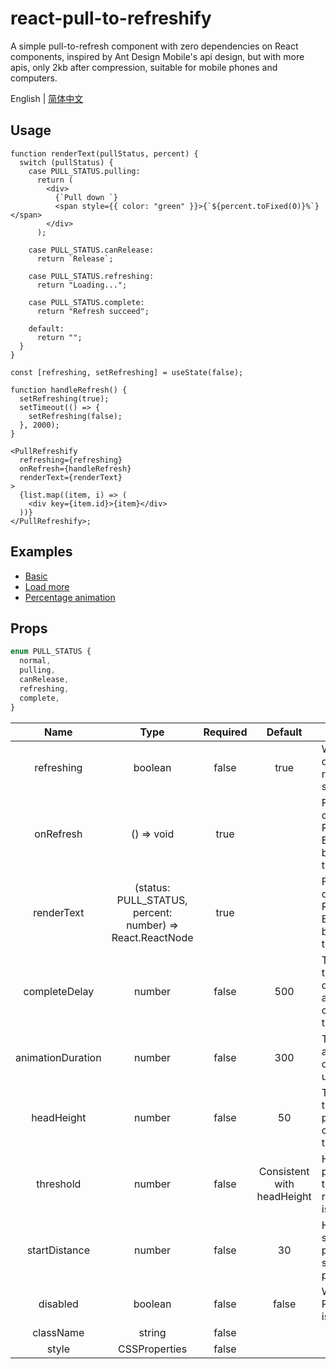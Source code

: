 # react-pull-to-refreshify

A simple pull-to-refresh component with zero dependencies on React components, inspired by Ant Design Mobile's api design, but with more apis, only 2kb after compression, suitable for mobile phones and computers.

English | [简体中文](./README-zh_CN.md)

## Usage

```tsx
function renderText(pullStatus, percent) {
  switch (pullStatus) {
    case PULL_STATUS.pulling:
      return (
        <div>
          {`Pull down `}
          <span style={{ color: "green" }}>{`${percent.toFixed(0)}%`}</span>
        </div>
      );

    case PULL_STATUS.canRelease:
      return `Release`;

    case PULL_STATUS.refreshing:
      return "Loading...";

    case PULL_STATUS.complete:
      return "Refresh succeed";

    default:
      return "";
  }
}

const [refreshing, setRefreshing] = useState(false);

function handleRefresh() {
  setRefreshing(true);
  setTimeout(() => {
    setRefreshing(false);
  }, 2000);
}

<PullRefreshify
  refreshing={refreshing}
  onRefresh={handleRefresh}
  renderText={renderText}
>
  {list.map((item, i) => (
    <div key={item.id}>{item}</div>
  ))}
</PullRefreshify>;
```

## Examples

- [Basic](https://codesandbox.io/s/shy-glade-gu7wfu)
- [Load more](https://codesandbox.io/s/mystifying-banach-07mccb)
- [Percentage animation](https://codesandbox.io/s/frosty-herschel-dxrn4e?file=/src/App.tsx)

## Props

```ts
enum PULL_STATUS {
  normal,
  pulling,
  canRelease,
  refreshing,
  complete,
}
```

|       Name        |                           Type                            | Required |          Default           | Description                                                          |
| :---------------: | :-------------------------------------------------------: | :------: | :------------------------: | -------------------------------------------------------------------- |
|    refreshing     |                          boolean                          |  false   |            true            | Whether to display the refreshing status                             |
|     onRefresh     |                        () => void                         |   true   |                            | Function called when Refresh Event has been trigerred                |
|    renderText     | (status: PULL_STATUS, percent: number) => React.ReactNode |   true   |                            | Function called when Refresh Event has been trigerred                |
|   completeDelay   |                          number                           |  false   |            500             | The time for the delay to disappear after completion, the unit is ms |
| animationDuration |                          number                           |  false   |            300             | The time for animation duration, the unit is ms                      |
|    headHeight     |                          number                           |  false   |             50             | The height of the head prompt content area, the unit is px           |
|     threshold     |                          number                           |  false   | Consistent with headHeight | How far to pull down to trigger refresh, unit is px                  |
|   startDistance   |                          number                           |  false   |             30             | How far to start the pulling status, unit is px                      |
|     disabled      |                          boolean                          |  false   |           false            | Whether the PullToRefresh is disabled                                |
|     className     |                          string                           |  false   |                            |                                                                      |
|       style       |                       CSSProperties                       |  false   |                            |                                                                      |
